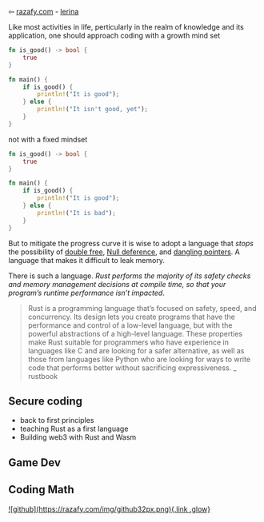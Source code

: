 ⇦ [razafy.com](../../../index.html)  - [lerina](../index.html)  

Like most activities in life, perticularly in the realm of knowledge and its application, 
one should approach coding with a growth mind set 

```Rust
fn is_good() -> bool {
    true
}

fn main() {
    if is_good() {
        println!("It is good");
    } else {
        println!("It isn't good, yet");
    }
}
```

not with a fixed mindset

```rust
fn is_good() -> bool {
    true
}

fn main() {
    if is_good() {
        println!("It is good");
    } else {
        println!("It is bad");
    }
}
```

But to mitigate the progress curve it is wise to adopt a language that *stops*  the possibility 
of [double free](https://owasp.org/www-community/vulnerabilities/Doubly_freeing_memory), [Null deference](https://owasp.org/www-community/vulnerabilities/Null_Dereference), and [dangling pointers](https://owasp.org/www-pdf-archive/OWASP_IL_8_Dangling_Pointer.pdf). A language that makes it difficult to leak memory.

There is such a language. _Rust performs the majority of its safety checks and memory management decisions at compile time, so that your program’s runtime performance isn’t impacted_. 

> Rust is a programming language that’s focused on safety, speed, and concurrency. Its design lets you create programs that have the performance and control of a low-level language, but with the powerful abstractions of a high-level language. These properties make Rust suitable for programmers who have experience in languages like C and are looking for a safer alternative, as well as those from languages like Python who are looking for ways to write code that performs better without sacrificing expressiveness.
_ rustbook



## Secure coding

-   back to first principles
-   teaching Rust as a first language
-   Building web3 with Rust and Wasm

## Game Dev

## Coding Math

<footer>
  <a href="https://github.com/lerina" target="_blank" title="github">![github](https://razafy.com/img/github32px.png){.link .glow}
  </a>
</footer>
